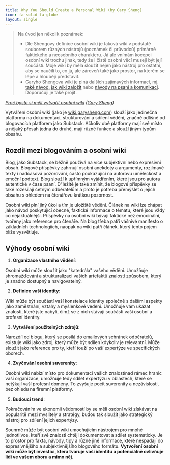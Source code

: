 ```yaml
---
title: Why You Should Create a Personal Wiki (by Gary Sheng)
icon: fa-solid fa-globe
layout: single
---
```


> Na úvod jen několik poznámek:
> - Dle Shengovy definice osobní wiki je taková wiki v podstatě souborem různých nástrojů (poznámek či průvodců) primárně faktického a neosobního charakteru. Já ale vnímám kocepci osobní wiki trochu jinak, tedy že i čistě osobní věcí musejí být její součástí. Moje wiki by měla sloužit nejen jako nástroj pro ostatní, aby se naučili to, co já, ale zároveň také jako prostor, na kterém se lépe a hlouběji představit.
> - Garyho Shengova wiki je plná dalších zajímavých informací, mj. [také návod, jak wiki založit](https://wiki.garysheng.com/docs/guides/writing/howwiki) nebo [návody na psaní a komunikaci](https://wiki.garysheng.com/docs/guides/writing). Doporučuji je také projít.

*[Proč byste si měli vytvořit osobní wiki](https://wiki.garysheng.com/docs/guides/writing/whywiki) ([Gary Sheng](https://www.garysheng.com/))*

Vytváření osobní wiki (jako je [wiki.garysheng.com](https://wiki.garysheng.com/)) slouží jako jedinečná platforma na dokumentaci, strukturování a sdílení vědění, značně odlišné od blogovacích platforem jako Substack. Ačkoliv obě platformy mají své místo a nějaký přesah jedna do druhé, mají různé funkce a slouží jiným typům obsahu.

## Rozdíl mezi blogováním a osobní wiki

Blog, jako Substack, se běžně používá na více subjektivní nebo expresivní obsah. Blogové příspěvky zahrnují osobní anekdoty a argumenty, rozjímavé texty i nadčasová pozorování, často poukazující na autorovu uměleckost a emoční podtext. Blog slouží k upřímným vyjádřením, které jsou pro autora autentické v čase psaní. D"ležité je také zmínit, že blogové příspěvky se také rozesílají četným odběratelům a proto je potřeba přemýšlet o jejich obsahu s ohledem na čtenářovu krátkou pozornost.

Osobní wiki plní jiný úkol a tím je uložiště vědění. Článek na wiki lze chápat jako návod poskytující obecné, faktické informace o tématu, které jsou vždy co nejaktuálnější. Příspěvky na osobní wiki bývají faktické než emocinální, tvořeny jako reference pro čtenáře. Na blog třeba patří vášnivé manifesto o základních technologiích, naopak na wiki patří článek, který tento pojem blíže vysvětluje.

## Výhody osobní wiki

1. **Organizace vlastního vědění**: 

Osobní wiki může sloužit jako "katedrála" vašeho vědění. Umožňuje shromažďování a strukturalizaci vašich artefaktů znalostí způsobem, který je snadno dostupný a navigovatelný.

2. **Definice vaší identity**:

Wiki může být součástí vaší konstelace identity společně s dalšími aspekty jako zaměstnání, vztahy a myšlenkové vedení. Umožňuje vám ukázat znalosti, které jste nabyli, čímž se z nich stávají součásti vaší osobní a profesní identity.

3. **Vytváření použitelných zdrojů**:

Narozdíl od blogu, který se posílá do emailových schránek odběratelů, existuje wiki jako zdroj, který může být sdílen kdykoliv je relevantní. Může sloužit jako reference pro ty, kteří touží po vaší expertýze ve specifických oborech.

4. **Zvyčování osobní suverenity**:

Osobní wiki nabízí místo pro dokumentaci vašich znalostínad rámec hranic vaší organizace, umožňuje tedy sdílet expertýzu v oblastech, které se netýkají vaší profesní domény. To zvyšuje pocit suverenity a nezávislosti, bez ohledu na firemní platformy.

5. **Budoucí trend**:

Pokračováním ve ekonomii vědomostí by se měli osobní wiki získávat na popularitě mezi myslitely a stratégy, budou tak sloužit jako strategický nástroj pro sdílení jejich expertýzy.

Sounrně může být osobní wiki umocňujícím nástrojem pro mnohé jednotlivce, kteří své znalosti chtěji dokumentovat a sdílet systematicky. Je to prostor pro fakta, návody, tipy a různé jiné informace, které nespadají do expresivnějšího a subjektivnějšího blogového formátu. **Vytvoření osobní wiki může být investicí, která tvaruje vaši identitu a potenciálně ovlivňuje lidi ve vašem oboru a mimo něj.**